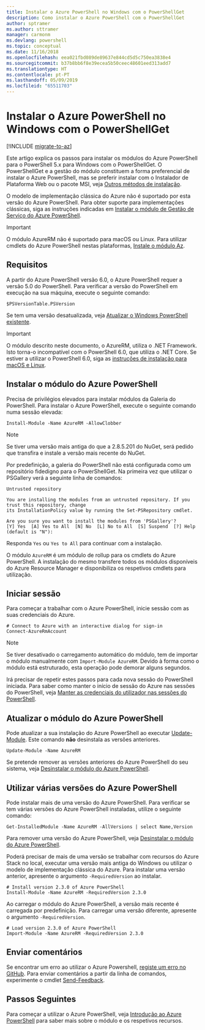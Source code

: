```yaml
---
title: Instalar o Azure PowerShell no Windows com o PowerShellGet
description: Como instalar o Azure PowerShell com o PowerShellGet
author: sptramer
ms.author: sttramer
manager: carmonm
ms.devlang: powershell
ms.topic: conceptual
ms.date: 11/16/2018
ms.openlocfilehash: eea021fbd089de89637e844cd5d5c750ea3838e4
ms.sourcegitcommit: b37b8bb6f8e39ecea5b50ceec48601eed313add7
ms.translationtype: HT
ms.contentlocale: pt-PT
ms.lasthandoff: 05/09/2019
ms.locfileid: "65511703"
---
```

# <a name="install-azure-powershell-on-windows-with-powershellget"></a>Instalar o Azure PowerShell no Windows com o PowerShellGet

[!INCLUDE [migrate-to-az](../includes/migrate-to-az.md)]

Este artigo explica os passos para instalar os módulos do Azure PowerShell para o PowerShell 5.x para Windows com o PowerShellGet. O PowerShellGet e a gestão do módulo constituem a forma preferencial de instalar o Azure PowerShell, mas se preferir instalar com o Instalador de Plataforma Web ou o pacote MSI, veja [Outros métodos de instalação](other-install.md).

O modelo de implementação clássica do Azure não é suportado por esta versão do Azure PowerShell. Para obter suporte para implementações clássicas, siga as instruções indicadas em [Instalar o módulo de Gestão de Serviço do Azure PowerShell](/powershell/azure/servicemanagement/install-azure-ps).

> [!IMPORTANT]
> O módulo AzureRM não é suportado para macOS ou Linux. Para utilizar cmdlets do Azure PowerShell nestas plataformas, [Instale o módulo Az](/powershell/azure/install-az-ps).

## <a name="requirements"></a>Requisitos

A partir do Azure PowerShell versão 6.0, o Azure PowerShell requer a versão 5.0 do PowerShell. Para verificar a versão do PowerShell em execução na sua máquina, execute o seguinte comando:

```powershell-interactive
$PSVersionTable.PSVersion
```

Se tem uma versão desatualizada, veja [Atualizar o Windows PowerShell existente](/powershell/scripting/setup/installing-windows-powershell?view=powershell-6#upgrading-existing-windows-powershell).

> [!IMPORTANT]
> O módulo descrito neste documento, o AzureRM, utiliza o .NET Framework. Isto torna-o incompatível com o PowerShell 6.0, que utiliza o .NET Core. Se estiver a utilizar o PowerShell 6.0, siga as [instruções de instalação para macOS e Linux](install-azurermps-maclinux.md).

## <a name="install-the-azure-powershell-module"></a>Instalar o módulo do Azure PowerShell

Precisa de privilégios elevados para instalar módulos da Galeria do PowerShell. Para instalar o Azure PowerShell, execute o seguinte comando numa sessão elevada:

```powershell-interactive
Install-Module -Name AzureRM -AllowClobber
```

> [!NOTE]
> Se tiver uma versão mais antiga do que a 2.8.5.201 do NuGet, será pedido que transfira e instale a versão mais recente do NuGet.

Por predefinição, a galeria do PowerShell não está configurada como um repositório fidedigno para o PowerShellGet. Na primeira vez que utilizar o PSGallery verá a seguinte linha de comandos:

```output
Untrusted repository

You are installing the modules from an untrusted repository. If you trust this repository, change
its InstallationPolicy value by running the Set-PSRepository cmdlet.

Are you sure you want to install the modules from 'PSGallery'?
[Y] Yes  [A] Yes to All  [N] No  [L] No to All  [S] Suspend  [?] Help (default is "N"):
```

Responda `Yes` ou `Yes to All` para continuar com a instalação.

O módulo `AzureRM` é um módulo de rollup para os cmdlets do Azure PowerShell. A instalação do mesmo transfere todos os módulos disponíveis do Azure Resource Manager e disponibiliza os respetivos cmdlets para utilização.

## <a name="sign-in"></a>Iniciar sessão

Para começar a trabalhar com o Azure PowerShell, inicie sessão com as suas credenciais do Azure.

```powershell-interactive
# Connect to Azure with an interactive dialog for sign-in
Connect-AzureRmAccount
```

> [!NOTE]
>
> Se tiver desativado o carregamento automático do módulo, tem de importar o módulo manualmente com `Import-Module AzureRM`. Devido à forma como o módulo está estruturado, esta operação pode demorar alguns segundos.


Irá precisar de repetir estes passos para cada nova sessão do PowerShell iniciada. Para saber como manter o início de sessão do Azure nas sessões do PowerShell, veja [Manter as credenciais do utilizador nas sessões do PowerShell](context-persistence.md).

## <a name="update-the-azure-powershell-module"></a>Atualizar o módulo do Azure PowerShell

Pode atualizar a sua instalação do Azure PowerShell ao executar [Update-Module](/powershell/module/powershellget/update-module). Este comando __não__ desinstala as versões anteriores.

```powershell-interactive
Update-Module -Name AzureRM
```

Se pretende remover as versões anteriores do Azure PowerShell do seu sistema, veja [Desinstalar o módulo do Azure PowerShell](uninstall-azurerm-ps.md).

## <a name="use-multiple-versions-of-azure-powershell"></a>Utilizar várias versões do Azure PowerShell

Pode instalar mais de uma versão do Azure PowerShell. Para verificar se tem várias versões do Azure PowerShell instaladas, utilize o seguinte comando:

```powershell-interactive
Get-InstalledModule -Name AzureRM -AllVersions | select Name,Version
```

Para remover uma versão do Azure PowerShell, veja [Desinstalar o módulo do Azure PowerShell](uninstall-azurerm-ps.md).

Poderá precisar de mais de uma versão se trabalhar com recursos do Azure Stack no local, executar uma versão mais antiga do Windows ou utilizar o modelo de implementação clássica do Azure. Para instalar uma versão anterior, apresente o argumento `-RequiredVersion` ao instalar.

```powershell-interactive
# Install version 2.3.0 of Azure PowerShell
Install-Module -Name AzureRM -RequiredVersion 2.3.0
```

Ao carregar o módulo do Azure PowerShell, a versão mais recente é carregada por predefinição. Para carregar uma versão diferente, apresente o argumento `-RequiredVersion`.

```powershell-interactive
# Load version 2.3.0 of Azure PowerShell
Import-Module -Name AzureRM -RequiredVersion 2.3.0
```

## <a name="provide-feedback"></a>Enviar comentários

Se encontrar um erro ao utilizar o Azure Powershell, [registe um erro no GitHub](https://github.com/Azure/azure-powershell/issues).
Para enviar comentários a partir da linha de comandos, experimente o cmdlet [Send-Feedback](/powershell/module/azurerm.profile/send-feedback).

## <a name="next-steps"></a>Passos Seguintes

Para começar a utilizar o Azure PowerShell, veja [Introdução ao Azure PowerShell](get-started-azureps.md) para saber mais sobre o módulo e os respetivos recursos.
